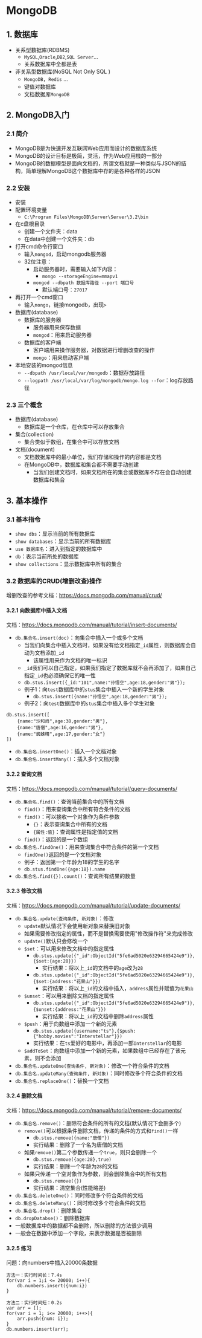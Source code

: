 # MongoDB
## 1. 数据库
- 关系型数据库(RDBMS)
  - `MySQL`,`Oracle`,`DB2`,`SQL Server`...
  - 关系数据库中全都是表
- 非关系型数据库(NoSQL Not Only SQL )
  - `MongoDB`，`Redis` ...
  - 键值对数据库
  - 文档数据库`MongoDB`
## 2. MongoDB入门
### 2.1 简介
- MongoDB是为快速开发互联网Web应用而设计的数据库系统
- MongoDB的设计目标是极简，灵活，作为Web应用栈的一部分
- MongoDB的数据模型是面向文档的，所谓文档就是一种类似与JSON的结构，简单理解MongoDB这个数据库中存的是各种各样的JSON
### 2.2 安装
- 安装
- 配置环境变量
  - `C:\Program Files\MongoDB\Server\Server\3.2\bin`
- 在c盘根目录
  - 创建一个文件夹：data
  - 在data中创建一个文件夹：db
- 打开cmd命令行窗口
  - 输入`mongod`，启动mongodb服务器
  - 32位注意：
    - 启动服务器时，需要输入如下内容：
      - `mongo --storageEngine=mmapv1`
    - `mongod --dbpath 数据库路径 --port 端口号`
      - 默认端口号：`27017`
- 再打开一个cmd窗口
  - 输入`mongo`，链接mongodb，出现`>`
- 数据库(database)
  - 数据库的服务器
    - 服务器用来保存数据
    - `mongod`：用来启动服务器
  - 数据库的客户端
    - 客户端用来操作服务器，对数据进行增删改查的操作
    - `mongo`：用来启动客户端
- 本地安装的mongod信息 
  - `--dbpath /usr/local/var/mongodb`：数据存放路径
  - `--logpath /usr/local/var/log/mongodb/mongo.log --for`：log存放路径
### 2.3 三个概念
- 数据库(database)
  - 数据库是一个仓库，在仓库中可以存放集合
- 集合(collection)
  - 集合类似于数组，在集合中可以存放文档
- 文档(document)
  - 文档数据库中的最小单位，我们存储和操作的内容都是文档
  - 在MongoDB中，数据库和集合都不需要手动创建
    - 当我们创建文档时，如果文档所在的集合或数据库不存在会自动创建数据库和集合
## 3. 基本操作
### 3.1 基本指令
- `show dbs`：显示当前的所有数据库
- `show databases`：显示当前的所有数据库
- `use 数据库名`：进入到指定的数据库中
- `db`：表示当前所处的数据库
- `show collections`：显示数据库中所有的集合
### 3.2 数据库的CRUD(增删改查)操作
增删改查的参考文档：<https://docs.mongodb.com/manual/crud/> <br/>
#### 3.2.1 向数据库中插入文档
文档：<https://docs.mongodb.com/manual/tutorial/insert-documents/> <br/>
- `db.集合名.insert(doc)`：向集合中插入一个或多个文档 
  - 当我们向集合中插入文档时，如果没有给文档指定`_id`属性，则数据库会自动为文档添加`_id`
    - 该属性用来作为文档的唯一标识
  - `_id`我们可以自己指定，如果我们指定了数据库就不会再添加了，如果自己指定`_id`也必须确保它的唯一性
  - `db.stus.insert({_id:"101",name:"孙悟空",age:18,gender:"男"});`
  - 例子1：向`test`数据库中的`stus`集合中插入一个新的学生对象
    - `db.stus.insert({name:"孙悟空",age:18,gender:"男"});`
  - 例子2：向`test`数据库中的`stus`集合中插入多个学生对象
```
db.stus.insert([
    {name:"沙和尚",age:38,gender:"男"},
    {name:"唐僧",age:16,gender:"男"},
    {name:"蜘蛛精",age:17,gender:"女"}
])
```
- `db.集合名.insertOne()`：插入一个文档对象
- `db.集合名.insertMany()`：插入多个文档对象
#### 3.2.2 查询文档
文档：<https://docs.mongodb.com/manual/tutorial/query-documents/> <br/>
- `db.集合名.find()`：查询当前集合中的所有文档  
  - `find()`：用来查询集合中所有符合条件的文档 
  - `find()`：可以接收一个对象作为条件参数 
    - `{}`：表示查询集合中所有的文档
    - `{属性:值}`：查询属性是指定值的文档
  - `find()`：返回的是一个数组
- `db.集合名.findOne()`：用来查询集合中符合条件的第一个文档 
  - `findOne()`返回的是一个文档对象
  - 例子：返回第一个年龄为18的学生的名字
  - `db.stus.findOne({age:18}).name`
- `db.集合名.find({}).count()`：查询所有结果的数量 
#### 3.2.3 修改文档
文档：<https://docs.mongodb.com/manual/tutorial/update-documents/> <br/>
- `db.集合名.update(查询条件, 新对象)`：修改
  - `update`默认情况下会使用新对象来替换旧对象
  - 如果需要修改指定的属性，而不是替换需要使用"修改操作符"来完成修改
  - `update()`默认只会修改一个
  - `$set`：可以用来修改文档中的指定属性
    - `db.stus.update({"_id":ObjectId("5fe6ad5020e63294665424e9")},{$set:{age:28}})`
      - 实行结果：将以上`_id`的文档中的`age`改为`28`
    - `db.stus.update({"_id":ObjectId("5fe6ad5020e63294665424e9")},{$set:{address:"花果山"}})`
      - 实行结果：将以上`_id`的文档中插入，`address`属性并赋值为`花果山`
  - `$unset`：可以用来删除文档的指定属性
    - `db.stus.update({"_id":ObjectId("5fe6ad5020e63294665424e9")},{$unset:{address:"花果山"}})`
      - 实行结果：将以上`_id`的文档中删除`address`属性
  - `$push`：用于向数组中添加一个新的元素
    - `db.stus.update({username:"ts"},{$push:{"hobby.movies":"Interstellar"}})`
    - 实行结果：在`ts`爱好的电影中，再添加一部`Interstellar`的电影
  - `$addToSet`：向数组中添加一个新的元素，如果数组中已经存在了该元素，则不会添加
- `db.集合名.updateOne(查询条件, 新对象)`：修改一个符合条件的文档
- `db.集合名.updateMany(查询条件, 新对象)`：同时修改多个符合条件的文档
- `db.集合名.replaceOne()`：替换一个文档
#### 3.2.4 删除文档
文档：<https://docs.mongodb.com/manual/tutorial/remove-documents/> <br/>
- `db.集合名.remove()`：删除符合条件的所有的文档(默认情况下会删多个)
  - `remove()`可以根据条件删除文档，传递的条件的方式和`find()`一样
    - `db.stus.remove({name:"唐僧"})`
    - 实行结果：删除了一个名为唐僧的文档
  - 如果`remove()`第二个参数传递一个`true`，则只会删除一个
    - `db.stus.remove({age:28},true)`
    - 实行结果：删除一个年龄为`28`的文档
  - 如果只传递一个空对象作为参数，则会删除集合中的所有文档
    - `db.stus.remove({})`
    - 实行结果：清空集合(性能略差)
- `db.集合名.deleteOne()`：同时修改多个符合条件的文档
- `db.集合名.deleteMany()`：同时修改多个符合条件的文档
- `db.集合名.drop()`：删除集合
- `db.dropDatabse()`：删除数据库
- 一般数据库中的数据都不会删除，所以删除的方法很少调用
- 一般会在数据中添加一个字段，来表示数据是否被删除
#### 3.2.5 练习
问题：向numbers中插入20000条数据 <br/>
```
方法一：实行时间长：7.4s
for(var i = 1;i <= 20000; i++){
    db.numbers.insert({num:i})
}
```
```
方法二：实行时间短：0.2s
var arr = [];
for(var i = 1; i<= 20000; i++>){
    arr.push({num: i});
}
db.numbers.insert(arr);
```



